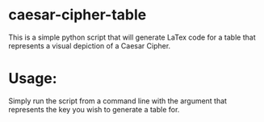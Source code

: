 # caesar-cipher-table
This is a simple python script that will generate LaTex code for a table that represents a visual depiction of a Caesar Cipher.

# Usage:
Simply run the script from a command line with the argument that represents the key you wish to generate a table for.

